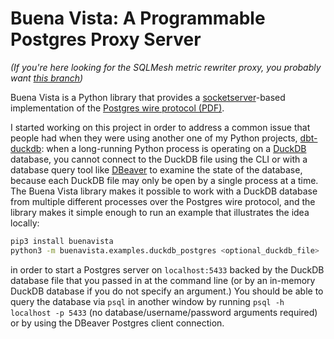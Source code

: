 # Buena Vista: A Programmable Postgres Proxy Server

_(If you're here looking for the SQLMesh metric rewriter proxy, you probably want [this branch](https://github.com/nicosuave/buenavista/tree/add_sqlmesh_semantic_rewriting))_

Buena Vista is a Python library that provides a [socketserver](https://docs.python.org/3/library/socketserver.html)-based implementation
of the [Postgres wire protocol (PDF)](https://beta.pgcon.org/2014/schedule/attachments/330_postgres-for-the-wire.pdf).

I started working on this project in order to address a common issue that people had when they were using another
one of my Python projects, [dbt-duckdb](https://github.com/jwills/dbt-duckdb): when a long-running Python process
is operating on a [DuckDB](http://duckdb.org) database, you cannot connect to the DuckDB file using the CLI or
with a database query tool like [DBeaver](https://dbeaver.io/) to examine the state of the database, because each DuckDB file
may only be open by a single process at a time. The Buena Vista library makes it possible to work with a DuckDB database
from multiple different processes over the Postgres wire protocol, and the library makes it simple enough to run an example
that illustrates the idea locally:

```sh
pip3 install buenavista
python3 -m buenavista.examples.duckdb_postgres <optional_duckdb_file>
```

in order to start a Postgres server on `localhost:5433` backed by the DuckDB database file that you passed in at the command line
(or by an in-memory DuckDB database if you do not specify an argument.) You should be able to query the database via `psql` in
another window by running `psql -h localhost -p 5433` (no database/username/password arguments required) or by using the DBeaver
Postgres client connection.
